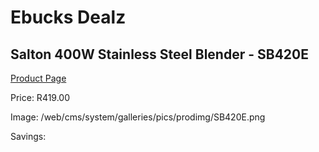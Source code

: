 
# Ebucks Dealz
## Salton 400W Stainless Steel Blender - SB420E
[Product Page](https://www.ebucks.com/web/shop/productSelected.do?prodId=1230080610&catId=704987863)

Price: R419.00

Image: /web/cms/system/galleries/pics/prodimg/SB420E.png

Savings: 


	